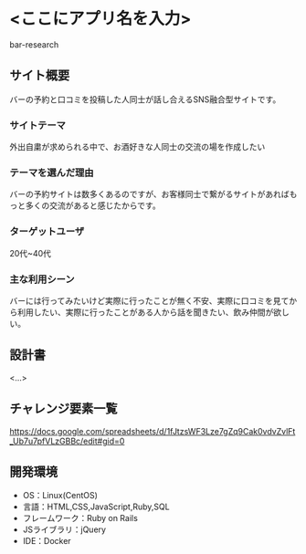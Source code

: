 # <ここにアプリ名を入力>
bar-research
## サイト概要
バーの予約と口コミを投稿した人同士が話し合えるSNS融合型サイトです。

### サイトテーマ
外出自粛が求められる中で、お酒好きな人同士の交流の場を作成したい

### テーマを選んだ理由
バーの予約サイトは数多くあるのですが、お客様同士で繋がるサイトがあればもっと多くの交流があると感じたからです。

### ターゲットユーザ
20代~40代

### 主な利用シーン
バーには行ってみたいけど実際に行ったことが無く不安、実際に口コミを見てから利用したい、実際に行ったことがある人から話を聞きたい、飲み仲間が欲しい。

## 設計書
<...>

## チャレンジ要素一覧
https://docs.google.com/spreadsheets/d/1fJtzsWF3Lze7gZq9Cak0vdvZvlFt_Ub7u7pfVLzGBBc/edit#gid=0
## 開発環境
- OS：Linux(CentOS)
- 言語：HTML,CSS,JavaScript,Ruby,SQL
- フレームワーク：Ruby on Rails
- JSライブラリ：jQuery
- IDE：Docker

